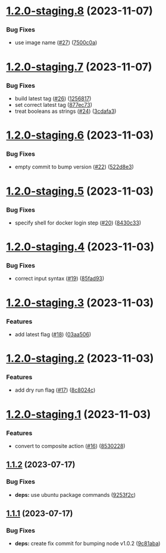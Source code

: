 # [1.2.0-staging.8](https://github.com/outoforbitdev/action-docker-publish/compare/v1.2.0-staging.7...v1.2.0-staging.8) (2023-11-07)


### Bug Fixes

* use image name ([#27](https://github.com/outoforbitdev/action-docker-publish/issues/27)) ([7500c0a](https://github.com/outoforbitdev/action-docker-publish/commit/7500c0a2b4d6dc299907b6b95e8d87407cc9423f))

# [1.2.0-staging.7](https://github.com/outoforbitdev/action-docker-publish/compare/v1.2.0-staging.6...v1.2.0-staging.7) (2023-11-07)


### Bug Fixes

* build latest tag ([#26](https://github.com/outoforbitdev/action-docker-publish/issues/26)) ([1256817](https://github.com/outoforbitdev/action-docker-publish/commit/12568171aa369cd53250c7e7db0e28006ac0103f))
* set correct latest tag ([877ec73](https://github.com/outoforbitdev/action-docker-publish/commit/877ec739e95ed8dc139c2019e663d2d4f3860b4e))
* treat booleans as strings ([#24](https://github.com/outoforbitdev/action-docker-publish/issues/24)) ([3cdafa3](https://github.com/outoforbitdev/action-docker-publish/commit/3cdafa3b009d561723b94cb1b2792bc08a5ffe8b))

# [1.2.0-staging.6](https://github.com/outoforbitdev/action-docker-publish/compare/v1.2.0-staging.5...v1.2.0-staging.6) (2023-11-03)


### Bug Fixes

* empty commit to bump version ([#22](https://github.com/outoforbitdev/action-docker-publish/issues/22)) ([522d8e3](https://github.com/outoforbitdev/action-docker-publish/commit/522d8e3b88f79ca5ae99431ac1ac1c9060468ff1))

# [1.2.0-staging.5](https://github.com/outoforbitdev/action-docker-publish/compare/v1.2.0-staging.4...v1.2.0-staging.5) (2023-11-03)


### Bug Fixes

* specify shell for docker login step ([#20](https://github.com/outoforbitdev/action-docker-publish/issues/20)) ([8430c33](https://github.com/outoforbitdev/action-docker-publish/commit/8430c33fad3a576e2194ca4f4a133f20c44cdac6))

# [1.2.0-staging.4](https://github.com/outoforbitdev/action-docker-publish/compare/v1.2.0-staging.3...v1.2.0-staging.4) (2023-11-03)


### Bug Fixes

* correct input syntax ([#19](https://github.com/outoforbitdev/action-docker-publish/issues/19)) ([85fad93](https://github.com/outoforbitdev/action-docker-publish/commit/85fad9316c11a99ea8d3db4c04cfd73fac589d0a))

# [1.2.0-staging.3](https://github.com/outoforbitdev/action-docker-publish/compare/v1.2.0-staging.2...v1.2.0-staging.3) (2023-11-03)


### Features

* add latest flag ([#18](https://github.com/outoforbitdev/action-docker-publish/issues/18)) ([03aa506](https://github.com/outoforbitdev/action-docker-publish/commit/03aa506a8b0da15e0a0f3b6a19a1fb27a6840189))

# [1.2.0-staging.2](https://github.com/outoforbitdev/action-docker-publish/compare/v1.2.0-staging.1...v1.2.0-staging.2) (2023-11-03)


### Features

* add dry run flag ([#17](https://github.com/outoforbitdev/action-docker-publish/issues/17)) ([8c8024c](https://github.com/outoforbitdev/action-docker-publish/commit/8c8024cab183c5a183ad2572cecf77b63d2c5463))

# [1.2.0-staging.1](https://github.com/outoforbitdev/action-docker-publish/compare/v1.1.2...v1.2.0-staging.1) (2023-11-03)


### Features

* convert to composite action ([#16](https://github.com/outoforbitdev/action-docker-publish/issues/16)) ([8530228](https://github.com/outoforbitdev/action-docker-publish/commit/8530228d7a36efd0b3b5ddb5e52b1314cd0ba139))

## [1.1.2](https://github.com/outoforbitdev/action-docker-publish/compare/v1.1.1...v1.1.2) (2023-07-17)


### Bug Fixes

* **deps:** use ubuntu package commands ([9253f2c](https://github.com/outoforbitdev/action-docker-publish/commit/9253f2cd4f654f4fe875ffa91592a346bcb2a7cb))

## [1.1.1](https://github.com/outoforbitdev/action-docker-publish/compare/v1.1.0...v1.1.1) (2023-07-17)


### Bug Fixes

* **deps:** create fix commit for bumping node v1.0.2 ([9c81aba](https://github.com/outoforbitdev/action-docker-publish/commit/9c81aba4aa956088df520f966d5de89b8bd085eb))
